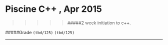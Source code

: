 # Piscine C++ , Apr 2015
>>>>> #####2 week initiation to c++.

#####Grade ``(tbd/125)`` ``(tbd/125)``
--------  -----------------------

<br>

 
<br><br><br><br><br><br><br><br>
